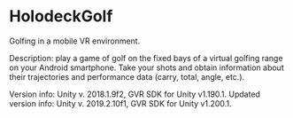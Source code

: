 # HolodeckGolf

Golfing in a mobile VR environment.

Description: play a game of golf on the fixed bays of a virtual golfing range on your Android smartphone.
Take your shots and obtain information about their trajectories and performance data (carry, total, angle, etc.).

Version info: Unity v. 2018.1.9f2, GVR SDK for Unity v1.190.1.
Updated version info: Unity v. 2019.2.10f1, GVR SDK for Unity v1.200.1.
